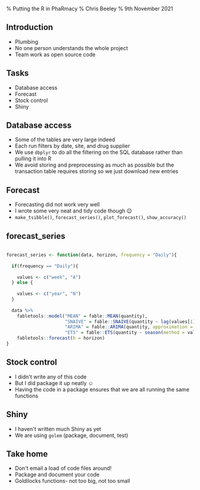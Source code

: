 % Putting the R in PhaRmacy
% Chris Beeley
% 9th November 2021

## Introduction

- Plumbing
- No one person understands the whole project
- Team work as open source code

## Tasks

- Database access
- Forecast
- Stock control
- Shiny

## Database access

- Some of the tables are very large indeed
- Each run filters by date, site, and drug supplier
- We use `dbplyr` to do all the filtering on the SQL database rather than pulling it into R
- We avoid storing and preprocessing as much as possible but the transaction table requires storing so we just download new entries

## Forecast

- Forecasting did not work very well
- I wrote some very neat and tidy code though 😉
- `make_tsibble()`, `forecast_series()`, `plot_forecast()`, `show_accuracy()`

## forecast_series

```R

forecast_series <- function(data, horizon, frequency = "Daily"){
  
  if(frequency == "Daily"){
    
    values <- c("week", "A")
  } else {
    
    values <- c("year", "N")
  }
  
  data %>% 
    fabletools::model("MEAN" = fable::MEAN(quantity),
                      "SNAIVE" = fable::SNAIVE(quantity ~ lag(values[1])), 
                      "ARIMA" = fable::ARIMA(quantity, approximation = FALSE),
                      "ETS" = fable::ETS(quantity ~ season(method = values[2]))) %>%
    fabletools::forecast(h = horizon)
}

```

## Stock control

- I didn't write any of this code
- But I did package it up neatly ☺️
- Having the code in a package ensures that we are all running the same functions

## Shiny

- I haven't written much Shiny as yet
- We are using `golem` (package, document, test)

## Take home

- Don't email a load of code files around!
- Package and document your code
- Goldilocks functions- not too big, not too small

<!---
Please note the following rather convoluted terminal command to render this talk to Beamer pdf

pandoc 2021-11-09_Pharmacy_forecasting/presentation.md -o 2021-11-09_Pharmacy_forecasting/presentation.pdf -w beamer --pdf-engine=xelatex -V mainfont="DejaVu Sans"

-->